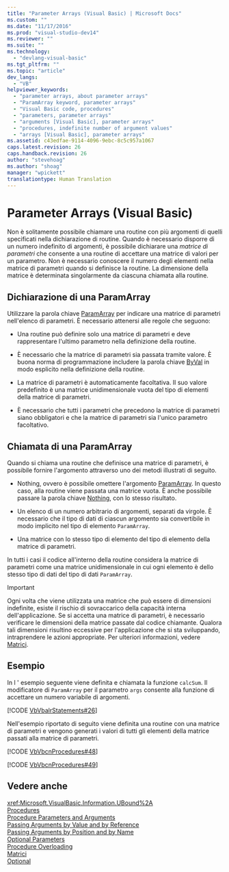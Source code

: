 ```yaml
---
title: "Parameter Arrays (Visual Basic) | Microsoft Docs"
ms.custom: ""
ms.date: "11/17/2016"
ms.prod: "visual-studio-dev14"
ms.reviewer: ""
ms.suite: ""
ms.technology: 
  - "devlang-visual-basic"
ms.tgt_pltfrm: ""
ms.topic: "article"
dev_langs: 
  - "VB"
helpviewer_keywords: 
  - "parameter arrays, about parameter arrays"
  - "ParamArray keyword, parameter arrays"
  - "Visual Basic code, procedures"
  - "parameters, parameter arrays"
  - "arguments [Visual Basic], parameter arrays"
  - "procedures, indefinite number of argument values"
  - "arrays [Visual Basic], parameter arrays"
ms.assetid: c43edfae-9114-4096-9ebc-8c5c957a1067
caps.latest.revision: 26
caps.handback.revision: 26
author: "stevehoag"
ms.author: "shoag"
manager: "wpickett"
translationtype: Human Translation
---
```

# Parameter Arrays (Visual Basic)
Non è solitamente possibile chiamare una routine con più argomenti di quelli specificati nella dichiarazione di routine.  Quando è necessario disporre di un numero indefinito di argomenti, è possibile dichiarare una *matrice di parametri* che consente a una routine di accettare una matrice di valori per un parametro.  Non è necessario conoscere il numero degli elementi nella matrice di parametri quando si definisce la routine.  La dimensione della matrice è determinata singolarmente da ciascuna chiamata alla routine.  
  
## Dichiarazione di una ParamArray  
 Utilizzare la parola chiave [ParamArray](../../../../visual-basic/language-reference/modifiers/paramarray.md) per indicare una matrice di parametri nell'elenco di parametri.  È necessario attenersi alle regole che seguono:  
  
-   Una routine può definire solo una matrice di parametri e deve rappresentare l'ultimo parametro nella definizione della routine.  
  
-   È necessario che la matrice di parametri sia passata tramite valore.  È buona norma di programmazione includere la parola chiave [ByVal](../../../../visual-basic/language-reference/modifiers/byval.md) in modo esplicito nella definizione della routine.  
  
-   La matrice di parametri è automaticamente facoltativa.  Il suo valore predefinito è una matrice unidimensionale vuota del tipo di elementi della matrice di parametri.  
  
-   È necessario che tutti i parametri che precedono la matrice di parametri siano obbligatori  e che la matrice di parametri sia l'unico parametro facoltativo.  
  
## Chiamata di una ParamArray  
 Quando si chiama una routine che definisce una matrice di parametri, è possibile fornire l'argomento attraverso uno dei metodi illustrati di seguito.  
  
-   Nothing, ovvero è possibile omettere l'argomento [ParamArray](../../../../visual-basic/language-reference/modifiers/paramarray.md).  In questo caso, alla routine viene passata una matrice vuota.  È anche possibile passare la parola chiave [Nothing](../../../../visual-basic/language-reference/nothing.md), con lo stesso risultato.  
  
-   Un elenco di un numero arbitrario di argomenti, separati da virgole.  È necessario che il tipo di dati di ciascun argomento sia convertibile in modo implicito nel tipo di elemento `ParamArray`.  
  
-   Una matrice con lo stesso tipo di elemento del tipo di elemento della matrice di parametri.  
  
 In tutti i casi il codice all'interno della routine considera la matrice di parametri come una matrice unidimensionale in cui ogni elemento è dello stesso tipo di dati del tipo di dati `ParamArray`.  
  
> [!IMPORTANT]
>  Ogni volta che viene utilizzata una matrice che può essere di dimensioni indefinite, esiste il rischio di sovraccarico della capacità interna dell'applicazione.  Se si accetta una matrice di parametri, è necessario verificare le dimensioni della matrice passate dal codice chiamante.  Qualora tali dimensioni risultino eccessive per l'applicazione che si sta sviluppando, intraprendere le azioni appropriate.  Per ulteriori informazioni, vedere [Matrici](../../../../visual-basic/programming-guide/language-features/arrays/index.md).  
  
## Esempio  
 In l ' esempio seguente viene definita e chiamata la funzione `calcSum`.  Il modificatore di `ParamArray` per il parametro `args` consente alla funzione di accettare un numero variabile di argomenti.  
  
 [!CODE [VbVbalrStatements#26](../CodeSnippet/VS_Snippets_VBCSharp/VbVbalrStatements#26)]  
  
 Nell'esempio riportato di seguito viene definita una routine con una matrice di parametri e vengono generati i valori di tutti gli elementi della matrice passati alla matrice di parametri.  
  
 [!CODE [VbVbcnProcedures#48](../CodeSnippet/VS_Snippets_VBCSharp/VbVbcnProcedures#48)]  
  
 [!CODE [VbVbcnProcedures#49](../CodeSnippet/VS_Snippets_VBCSharp/VbVbcnProcedures#49)]  
  
## Vedere anche  
 <xref:Microsoft.VisualBasic.Information.UBound%2A>   
 [Procedures](../../../../visual-basic/programming-guide/language-features/procedures/index.md)   
 [Procedure Parameters and Arguments](../../../../visual-basic/programming-guide/language-features/procedures/procedure-parameters-and-arguments.md)   
 [Passing Arguments by Value and by Reference](../../../../visual-basic/programming-guide/language-features/procedures/passing-arguments-by-value-and-by-reference.md)   
 [Passing Arguments by Position and by Name](../../../../visual-basic/programming-guide/language-features/procedures/passing-arguments-by-position-and-by-name.md)   
 [Optional Parameters](../../../../visual-basic/programming-guide/language-features/procedures/optional-parameters.md)   
 [Procedure Overloading](../../../../visual-basic/programming-guide/language-features/procedures/procedure-overloading.md)   
 [Matrici](../../../../visual-basic/programming-guide/language-features/arrays/index.md)   
 [Optional](../../../../visual-basic/language-reference/modifiers/optional.md)